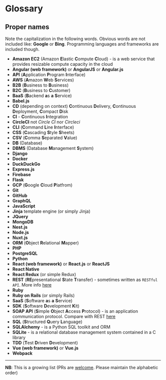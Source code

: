 # Glossary
## Proper names
Note the capitalization in the following words. Obvious words are not included like: **Google** or **Bing**. Programming languages and frameworks are included though.

- **Amazon EC2** (Amazon **E**lastic **C**ompute **C**loud) - is a web service that provides resizable compute capacity in the cloud
- **Angular (web framework)** or **AngularJS** or **Angular.js**
- **API** (**A**pplication **P**rogram **I**nterface)
- **AWS** (**A**mazon **W**eb **S**ervices)
- **B2B** (**B**usiness to **B**usiness)
- **B2C** (**B**usiness to **C**ustomer)
- **BaaS** (**B**ackend **a**s **a** **S**ervice)
- **Babel.js**
- **CD** (depending on context) **C**ontinuous **D**elivery, **C**ontinuous **D**eployment, **C**ompact **D**isk 
- **CI** - **C**ontinuous **I**ntegration
- **CircleCI** not *Circle CI* nor *Circleci*
- **CLI** (**C**ommand **L**ine **I**nterface)
- **CSS** (**C**ascading **S**tyle **S**heets)
- **CSV** (**C**omma **S**eparated **V**alue)
- **DB** (Database)
- **DBMS** (Database **M**anagement **S**ystem)
- **Django**
- **Docker**
- **DuckDuckGo**
- **Express.js**
- **Firebase**
- **Flask**
- **GCP** (**G**oogle **C**loud **P**latfrom)
- **Git**
- **GitHub**
- **GraphQL**
- **JavaScript**
- **Jinja** template engine (or simply Jinja)
- **JQuery**
- **MongoDB**
- **Nest.js**
- **Node.js**
- **Nuxt.js**
- **ORM** (**O**bject **R**elational **M**apper)
- **PHP**
- **PostgreSQL**
- **Python**
- **React (web framework)** or **React.js** or **ReactJS**
- **React Native**
- **React Redux** (or simple Redux)
- **REST** (**RE**presentational **S**tate **T**ransfer) - sometimes written as `RESTful API`. More info [here][1]
- **Ruby**
- **Ruby on Rails** (or simply Rails)
- **SaaS** (**S**oftware **a**s **a** **S**ervice)
- **SDK** (**S**oftware **D**evelopment **K**it)
- **SOAP API** (**S**imple **O**bject **A**ccess **P**rotocol) - is an application communication protocol. Compare with REST [here][2]
- **SQL** (**S**tructured **Q**uery **L**anguage)
- **SQLAlchemy** - is a Python SQL toolkit and ORM
- **SQLite** - is a relational database management system contained in a C library
- **TDD** (**T**est **D**riven **D**evelopment)
- **Vue (web framework)** or **Vue.js**
- **Webpack**

---
**NB**: This is a growing list (PRs are [welcome][3]. Please maintain the alphabetic order)

[1]: https://restfulapi.net/
[2]: https://restfulapi.net/soap-vs-rest-apis/
[3]: https://github.com/CIRCLECI-GWP/glossary/edit/master/README.md
